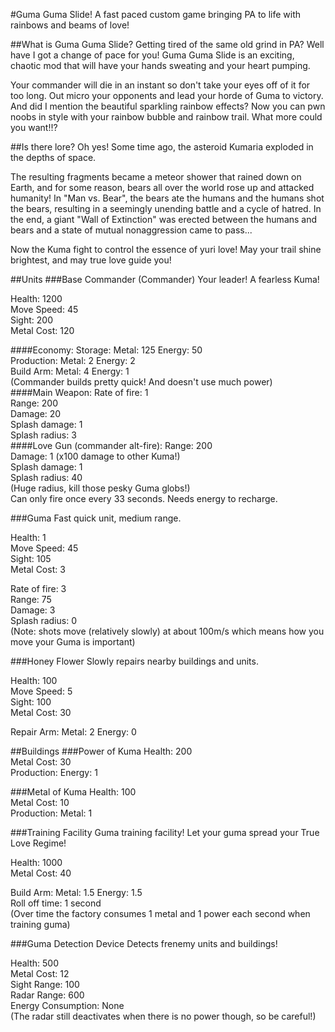#Guma Guma Slide!
A fast paced custom game bringing PA to life with rainbows and beams of love!

##What is Guma Guma Slide?
Getting tired of the same old grind in PA? Well have I got a change of pace for you! Guma Guma Slide is an exciting, chaotic mod that will have your hands sweating and your heart pumping.

Your commander will die in an instant so don't take your eyes off of it for too long. Out micro your opponents and lead your horde of Guma to victory. And did I mention the beautiful sparkling rainbow effects? Now you can pwn noobs in style with your rainbow bubble and rainbow trail. What more could you want!!?

##Is there lore? Oh yes!
Some time ago, the asteroid Kumaria exploded in the depths of space.

The resulting fragments became a meteor shower that rained down on Earth, and for some reason, bears all over the world rose up and attacked humanity! In "Man vs. Bear", the bears ate the humans and the humans shot the bears, resulting in a seemingly unending battle and a cycle of hatred. In the end, a giant "Wall of Extinction" was erected between the humans and bears and a state of mutual nonaggression came to pass...

Now the Kuma fight to control the essence of yuri love! May your trail shine brightest, and may true love guide you!


##Units
###Base Commander (Commander)
Your leader! A fearless Kuma!

Health: 1200  
Move Speed: 45  
Sight: 200  
Metal Cost: 120

####Economy:
  Storage: Metal: 125 Energy: 50  
  Production: Metal: 2 Energy: 2  
  Build Arm: Metal: 4 Energy: 1  
  (Commander builds pretty quick! And doesn't use much power)  
####Main Weapon:
  Rate of fire: 1  
  Range: 200  
  Damage: 20  
  Splash damage: 1  
  Splash radius: 3  
####Love Gun (commander alt-fire):
  Range: 200  
  Damage: 1 (x100 damage to other Kuma!)  
  Splash damage: 1  
  Splash radius: 40  
  (Huge radius, kill those pesky Guma globs!)  
  Can only fire once every 33 seconds. Needs energy to recharge.  


###Guma
Fast quick unit, medium range.

Health: 1  
Move Speed: 45  
Sight: 105  
Metal Cost: 3

Rate of fire: 3  
Range: 75  
Damage: 3  
Splash radius: 0  
(Note: shots move (relatively slowly) at about 100m/s which means how you move your Guma is important)  


###Honey Flower
Slowly repairs nearby buildings and units.

Health: 100  
Move Speed: 5  
Sight: 100  
Metal Cost: 30

Repair Arm: Metal: 2 Energy: 0  


##Buildings
###Power of Kuma
Health: 200  
Metal Cost: 30  
Production: Energy: 1  


###Metal of Kuma
Health: 100  
Metal Cost: 10  
Production: Metal: 1  


###Training Facility
Guma training facility! Let your guma spread your True Love Regime!

Health: 1000  
Metal Cost: 40

Build Arm: Metal: 1.5 Energy: 1.5  
Roll off time: 1 second  
(Over time the factory consumes 1 metal and 1 power each second when training guma)  


###Guma Detection Device
Detects frenemy units and buildings!

Health: 500  
Metal Cost: 12  
Sight Range: 100  
Radar Range: 600  
Energy Consumption: None  
(The radar still deactivates when there is no power though, so be careful!)  


